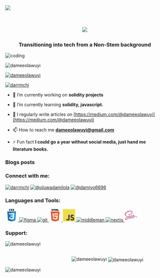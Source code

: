   <a href="https://git.io/typing-svg">
    <img src="https://readme-typing-svg.herokuapp.com/?lines=Hey,YO!👋;I'm+Khadijah...;Welcome+to+my+Hub!&center=true&size=40&">
  </a>


<h1 align="center"> <a href="https://readme-typing-svg.herokuapp.com/demo/">
    <img src="[![Typing SVG](https://readme-typing-svg.herokuapp.com?size=30&color=F7B4EF&width=700&lines=Hiiya%2C+It's+DAMEE;A+warm+welcome+to+my+github+space!)](https://git.io/typing-svg)">
</a>
</h1>
<h3 align="center">Transitioning into tech from a Non-Stem background</h3>
<img ="right" alt="coding" width="400" src= "https://images.squarespace-cdn.com/content/v1/5f402a9d4e121b7f850b4374/1598040805419-QIEZIF4KLQAPB0VV6B58/App-Developer.gif">

<p align="left"> <img src="https://komarev.com/ghpvc/?username=dameeolawuyi&label=Profile%20views&color=0e75b6&style=flat" alt="dameeolawuyi" /> </p>

<p align="left"> <a href="https://github.com/ryo-ma/github-profile-trophy"><img src="https://github-profile-trophy.vercel.app/?username=dameeolawuyi" alt="dameeolawuyi" /></a> </p>

<p align="left"> <a href="https://twitter.com/darrmchi" target="blank"><img src="https://img.shields.io/twitter/follow/darrmchi?logo=twitter&style=for-the-badge" alt="darrmchi" /></a> </p>

- 🔭 I’m currently working on **solidity projects**

- 🌱 I’m currently learning **solidity, javascript.**

- 📝 I regularly write articles on [https://medium.com/@dameeolawuyi](https://medium.com/@dameeolawuyi)

- 📫 How to reach me **dameeolawuyi@gmail.com**

- ⚡ Fun fact **I could go a year without social media, just hand me literature books.**

### Blogs posts
<!-- BLOG-POST-LIST:START -->
<p align="left"> <a href="https://medium.com/coinmonks/erc-20-tokens-what-it-means-for-developers-and-crypto-users-42c188600ebd" title="ERC- 20 TOKENS – What It Means for Developers and Crypto Users.
" img src="https://miro.medium.com/max/700/1*iiTJ5STWoqD-3v7s0B7Dog@2x.jpeg"></a> </p>

<p align="left" a href="https://medium.com/coinmonks/what-the-heck-is-values-types-in-solidity-and-why-should-you-care-6ea676441e70" title="What The Heck is Value Types In Solidity And Why Should You Care?
" img src="https://miro.medium.com/max/700/1*Mh-BL4JI_9aqYFUvCympWQ@2x.jpeg"></p>
<!-- BLOG-POST-LIST:END -->

<h3 align="left">Connect with me:</h3>
<p align="left">
<a href="https://twitter.com/@darrmchi" target="blank"><img align="center" src="https://raw.githubusercontent.com/rahuldkjain/github-profile-readme-generator/master/src/images/icons/Social/twitter.svg" alt="darrmchi" height="30" width="40" /></a>
<a href="https://medium.com/@oluwadamilola" target="blank"><img align="center" src="https://raw.githubusercontent.com/rahuldkjain/github-profile-readme-generator/master/src/images/icons/Social/medium.svg" alt="@oluwadamilola" height="30" width="40" /></a>
<a href="https://discord.gg/@damiyo6696" target="blank"><img align="center" src="https://raw.githubusercontent.com/rahuldkjain/github-profile-readme-generator/master/src/images/icons/Social/discord.svg" alt="@damiyo6696" height="30" width="40" /></a>
</p>

<h3 align="left">Languages and Tools:</h3>
<p align="left"> <a href="https://www.w3schools.com/css/" target="_blank" rel="noreferrer"> <img src="https://raw.githubusercontent.com/devicons/devicon/master/icons/css3/css3-original-wordmark.svg" alt="css3" width="40" height="40"/> </a> <a href="https://www.figma.com/" target="_blank" rel="noreferrer"> <img src="https://www.vectorlogo.zone/logos/figma/figma-icon.svg" alt="figma" width="40" height="40"/> </a> <a href="https://git-scm.com/" target="_blank" rel="noreferrer"> <img src="https://www.vectorlogo.zone/logos/git-scm/git-scm-icon.svg" alt="git" width="40" height="40"/> </a> <a href="https://www.w3.org/html/" target="_blank" rel="noreferrer"> <img src="https://raw.githubusercontent.com/devicons/devicon/master/icons/html5/html5-original-wordmark.svg" alt="html5" width="40" height="40"/> </a> <a href="https://developer.mozilla.org/en-US/docs/Web/JavaScript" target="_blank" rel="noreferrer"> <img src="https://raw.githubusercontent.com/devicons/devicon/master/icons/javascript/javascript-original.svg" alt="javascript" width="40" height="40"/> </a> <a href="https://middlemanapp.com/" target="_blank" rel="noreferrer"> <img src="https://raw.githubusercontent.com/leungwensen/svg-icon/b84b3f3a3da329b7c1d02346865f8e98beb05413/dist/svg/logos/middleman.svg" alt="middleman" width="40" height="40"/> </a> <a href="https://nextjs.org/" target="_blank" rel="noreferrer"> <img src="https://cdn.worldvectorlogo.com/logos/nextjs-2.svg" alt="nextjs" width="40" height="40"/> </a> <a href="https://sass-lang.com" target="_blank" rel="noreferrer"> <img src="https://raw.githubusercontent.com/devicons/devicon/master/icons/sass/sass-original.svg" alt="sass" width="40" height="40"/> </a> </p>

<h3 align="left">Support:</h3>
<p><a href="https://www.buymeacoffee.com/dameeolawuyi"> <img align="left" src="https://cdn.buymeacoffee.com/buttons/v2/default-yellow.png" height="50" width="210" alt="dameeolawuyi" /></a></p><br><br>

<p><img align="left" src="https://github-readme-stats.vercel.app/api/top-langs?username=dameeolawuyi&show_icons=true&locale=en&layout=compact" alt="dameeolawuyi" /></p>

<p>&nbsp;<img align="center" src="https://github-readme-stats.vercel.app/api?username=dameeolawuyi&show_icons=true&locale=en" alt="dameeolawuyi" /></p>

<p><img align="center" src="https://github-readme-streak-stats.herokuapp.com/?user=dameeolawuyi&" alt="dameeolawuyi" /></p>
